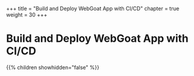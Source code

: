 +++
title = "Build and Deploy WebGoat App with CI/CD"
chapter = true
weight = 30
+++

# Build and Deploy WebGoat App with CI/CD

{{% children showhidden="false" %}}
